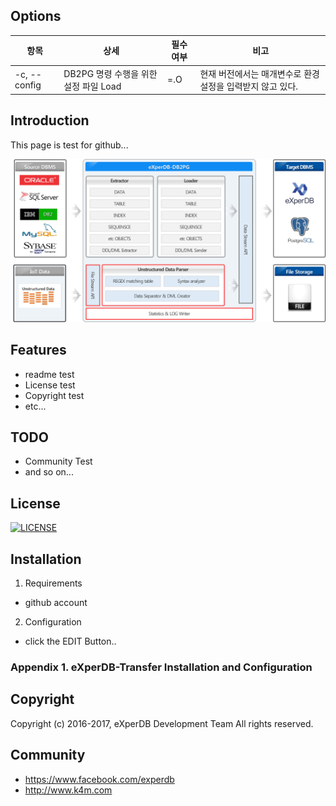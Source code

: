 ## Options
항목|상세|필수여부|비고
----|----|----|----
-c, --config <arg> | DB2PG 명령 수행을 위한 설정 파일 Load |=.O | 현재 버전에서는 매개변수로 환경 설정을 입력받지 않고 있다.
  


## Introduction
This page is test for github... 

![](./Images/DB2PG_Architecture.png "eXperDB-Management Dashboard")

## Features
* readme test
* License test
* Copyright test
* etc...


## TODO
* Community Test
* and so on...





## License
[![LICENSE](https://img.shields.io/bugzilla/996038.svg)](https://github.com/experdb/eXperDB-Management/blob/master/LICENSE)


## Installation
1. Requirements
- github account

2. Configuration
- click the EDIT Button..

### Appendix 1. eXperDB-Transfer Installation and Configuration


## Copyright
Copyright (c) 2016-2017, eXperDB Development Team
All rights reserved.


## Community
* https://www.facebook.com/experdb
* http://www.k4m.com







